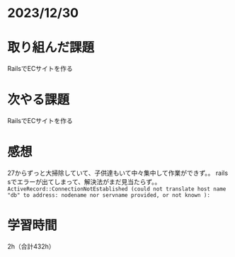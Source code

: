 # 2023/12/30
# 取り組んだ課題
RailsでECサイトを作る

# 次やる課題
RailsでECサイトを作る

# 感想
27からずっと大掃除していて、子供達もいて中々集中して作業ができず。。
rails sでエラーが出てしまって、解決法がまだ見当たらず。。
`ActiveRecord::ConnectionNotEstablished (could not translate host name "db" to address: nodename nor servname provided, or not known
):`

# 学習時間
2h（合計432h）
